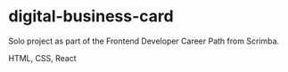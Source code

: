 # digital-business-card

Solo project as part of the Frontend Developer Career Path from Scrimba.

HTML, CSS, React
